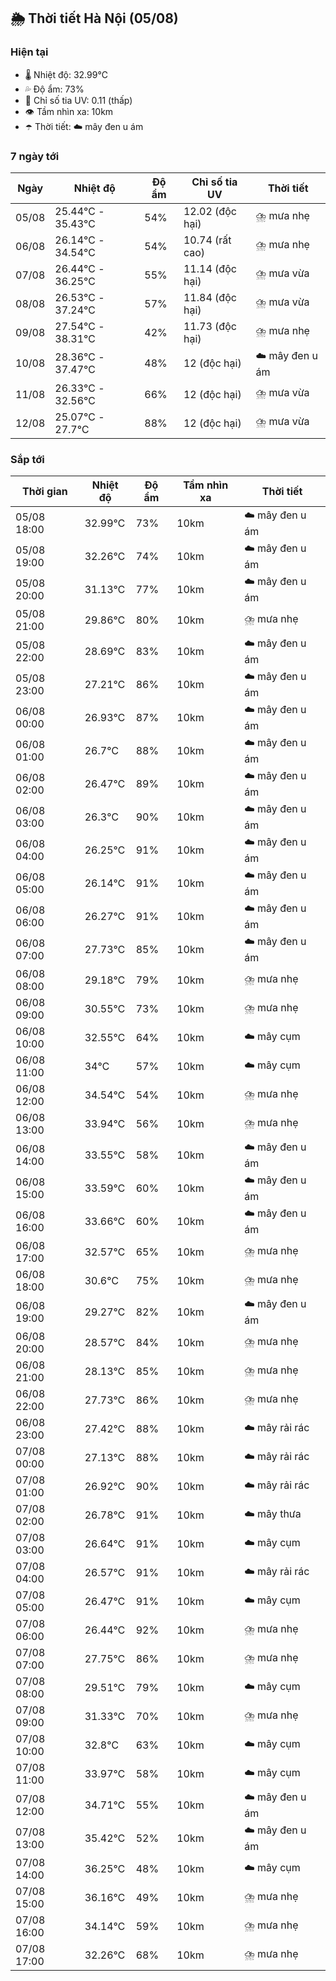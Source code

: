 ## 🌦️ Thời tiết Hà Nội (05/08)

### Hiện tại

- 🌡️ Nhiệt độ: 32.99℃
- 💦 Độ ẩm: 73%
- 🌟 Chỉ số tia UV: 0.11 (thấp)
- 👁️ Tầm nhìn xa: 10km
- ☂️ Thời tiết: ☁️ mây đen u ám

### 7 ngày tới

| Ngày | Nhiệt độ | Độ ẩm | Chỉ số tia UV | Thời tiết |
| --- | --- | --- | --- | --- |
| 05/08 | 25.44℃ - 35.43℃ | 54% | 12.02 (độc hại) | ⛈️ mưa nhẹ |
| 06/08 | 26.14℃ - 34.54℃ | 54% | 10.74 (rất cao) | ⛈️ mưa nhẹ |
| 07/08 | 26.44℃ - 36.25℃ | 55% | 11.14 (độc hại) | ⛈️ mưa vừa |
| 08/08 | 26.53℃ - 37.24℃ | 57% | 11.84 (độc hại) | ⛈️ mưa vừa |
| 09/08 | 27.54℃ - 38.31℃ | 42% | 11.73 (độc hại) | ⛈️ mưa nhẹ |
| 10/08 | 28.36℃ - 37.47℃ | 48% | 12 (độc hại) | ☁️ mây đen u ám |
| 11/08 | 26.33℃ - 32.56℃ | 66% | 12 (độc hại) | ⛈️ mưa vừa |
| 12/08 | 25.07℃ - 27.7℃ | 88% | 12 (độc hại) | ⛈️ mưa vừa |

### Sắp tới

| Thời gian | Nhiệt độ | Độ ẩm | Tầm nhìn xa | Thời tiết |
| --- | --- | --- | --- | --- |
| 05/08 18:00 | 32.99℃ | 73% | 10km | ☁️ mây đen u ám |
| 05/08 19:00 | 32.26℃ | 74% | 10km | ☁️ mây đen u ám |
| 05/08 20:00 | 31.13℃ | 77% | 10km | ☁️ mây đen u ám |
| 05/08 21:00 | 29.86℃ | 80% | 10km | ⛈️ mưa nhẹ |
| 05/08 22:00 | 28.69℃ | 83% | 10km | ☁️ mây đen u ám |
| 05/08 23:00 | 27.21℃ | 86% | 10km | ☁️ mây đen u ám |
| 06/08 00:00 | 26.93℃ | 87% | 10km | ☁️ mây đen u ám |
| 06/08 01:00 | 26.7℃ | 88% | 10km | ☁️ mây đen u ám |
| 06/08 02:00 | 26.47℃ | 89% | 10km | ☁️ mây đen u ám |
| 06/08 03:00 | 26.3℃ | 90% | 10km | ☁️ mây đen u ám |
| 06/08 04:00 | 26.25℃ | 91% | 10km | ☁️ mây đen u ám |
| 06/08 05:00 | 26.14℃ | 91% | 10km | ☁️ mây đen u ám |
| 06/08 06:00 | 26.27℃ | 91% | 10km | ☁️ mây đen u ám |
| 06/08 07:00 | 27.73℃ | 85% | 10km | ☁️ mây đen u ám |
| 06/08 08:00 | 29.18℃ | 79% | 10km | ⛈️ mưa nhẹ |
| 06/08 09:00 | 30.55℃ | 73% | 10km | ⛈️ mưa nhẹ |
| 06/08 10:00 | 32.55℃ | 64% | 10km | ☁️ mây cụm |
| 06/08 11:00 | 34℃ | 57% | 10km | ☁️ mây cụm |
| 06/08 12:00 | 34.54℃ | 54% | 10km | ⛈️ mưa nhẹ |
| 06/08 13:00 | 33.94℃ | 56% | 10km | ⛈️ mưa nhẹ |
| 06/08 14:00 | 33.55℃ | 58% | 10km | ☁️ mây đen u ám |
| 06/08 15:00 | 33.59℃ | 60% | 10km | ☁️ mây đen u ám |
| 06/08 16:00 | 33.66℃ | 60% | 10km | ☁️ mây đen u ám |
| 06/08 17:00 | 32.57℃ | 65% | 10km | ⛈️ mưa nhẹ |
| 06/08 18:00 | 30.6℃ | 75% | 10km | ⛈️ mưa nhẹ |
| 06/08 19:00 | 29.27℃ | 82% | 10km | ☁️ mây đen u ám |
| 06/08 20:00 | 28.57℃ | 84% | 10km | ⛈️ mưa nhẹ |
| 06/08 21:00 | 28.13℃ | 85% | 10km | ⛈️ mưa nhẹ |
| 06/08 22:00 | 27.73℃ | 86% | 10km | ⛈️ mưa nhẹ |
| 06/08 23:00 | 27.42℃ | 88% | 10km | ☁️ mây rải rác |
| 07/08 00:00 | 27.13℃ | 88% | 10km | ☁️ mây rải rác |
| 07/08 01:00 | 26.92℃ | 90% | 10km | ☁️ mây rải rác |
| 07/08 02:00 | 26.78℃ | 91% | 10km | ☁️ mây thưa |
| 07/08 03:00 | 26.64℃ | 91% | 10km | ☁️ mây cụm |
| 07/08 04:00 | 26.57℃ | 91% | 10km | ☁️ mây rải rác |
| 07/08 05:00 | 26.47℃ | 91% | 10km | ☁️ mây cụm |
| 07/08 06:00 | 26.44℃ | 92% | 10km | ⛈️ mưa nhẹ |
| 07/08 07:00 | 27.75℃ | 86% | 10km | ⛈️ mưa nhẹ |
| 07/08 08:00 | 29.51℃ | 79% | 10km | ☁️ mây cụm |
| 07/08 09:00 | 31.33℃ | 70% | 10km | ⛈️ mưa nhẹ |
| 07/08 10:00 | 32.8℃ | 63% | 10km | ☁️ mây cụm |
| 07/08 11:00 | 33.97℃ | 58% | 10km | ☁️ mây cụm |
| 07/08 12:00 | 34.71℃ | 55% | 10km | ☁️ mây đen u ám |
| 07/08 13:00 | 35.42℃ | 52% | 10km | ☁️ mây đen u ám |
| 07/08 14:00 | 36.25℃ | 48% | 10km | ☁️ mây cụm |
| 07/08 15:00 | 36.16℃ | 49% | 10km | ⛈️ mưa nhẹ |
| 07/08 16:00 | 34.14℃ | 59% | 10km | ⛈️ mưa nhẹ |
| 07/08 17:00 | 32.26℃ | 68% | 10km | ⛈️ mưa nhẹ |
